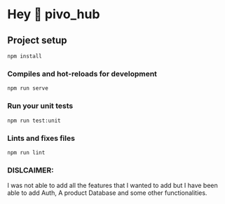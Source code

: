 # Hey 👋 pivo_hub

## Project setup
```
npm install
```

### Compiles and hot-reloads for development
```
npm run serve
```

### Run your unit tests
```
npm run test:unit
```

### Lints and fixes files
```
npm run lint
```

### DISLCAIMER: 
I was not able to add all the features that I wanted to add but I have been able to add Auth, A product Database and some other functionalities.

